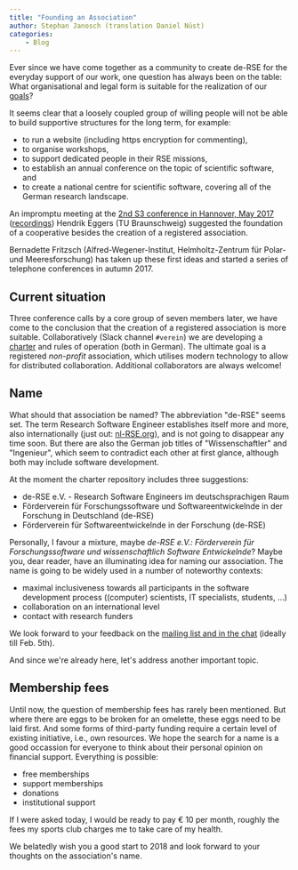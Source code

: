 ```yaml
---
title: "Founding an Association"
author: Stephan Janosch (translation Daniel Nüst)
categories: 
    - Blog
---
```


Ever since we have come together as a community to create de-RSE for the everyday support of our work, one question has always been on the table:
What organisational and legal form is suitable for the realization of our [goals](https://www.de-rse.org/en/aims.html)?

It seems clear that a loosely coupled group of willing people will not be able to build supportive structures for the long term, for example:

* to run a website (including https encryption for commenting),
* to organise workshops,
* to support dedicated people in their RSE missions,
* to establish an annual conference on the topic of scientific software, and
* to create a national centre for scientific software, covering all of the German research landscape.

An impromptu meeting at the [2nd S3 conference in Hannover, May 2017](https://events.tib.eu/nontextualinformation2017/) ([recordings](https://av.tib.eu/series/310/2nd+conference+on+non+textual+information+software+and+services+for+science+s3+may+10+11+2017+in+hannover)) Hendrik Eggers (TU Braunschweig) suggested the foundation of a cooperative besides the creation of a registered association.

Bernadette Fritzsch (Alfred-Wegener-Institut, Helmholtz-Zentrum für Polar- und Meeresforschung) has taken up these first ideas and started a series of telephone conferences in autumn 2017.

## Current situation

Three conference calls by a core group of seven members later, we have come to 
the conclusion that the creation of a registered association is more suitable.
Collaboratively (Slack channel `#verein`) we are developing a [charter](https://github.com/DE-RSE/satzung) and rules of operation (both in German).
The ultimate goal is a registered *non-profit* association, which utilises modern technology 
to allow for distributed collaboration.
Additional collaborators are always welcome!

## Name

What should that association be named?
The abbreviation "de-RSE" seems set.
The term Research Software Engineer establishes itself more and more, also internationally (just out: [nl-RSE.org](http://nl-rse.org)), and is not going to disappear any time soon.
But there are also the German job titles of "Wissenschaftler" and "Ingenieur", 
which seem to contradict each other at first glance, although both may include software development.

At the moment the charter repository includes three suggestions:

* de-RSE e.V. - Research Software Engineers im deutschsprachigen Raum
* Förderverein für Forschungssoftware und Softwareentwickelnde in der Forschung in Deutschland (de-RSE)
* Förderverein für Softwareentwickelnde in der Forschung (de-RSE)

Personally, I favour a mixture, maybe _de-RSE e.V.: Förderverein für Forschungssoftware und wissenschaftlich Software Entwickelnde_?
Maybe you, dear reader, have an illuminating idea for naming our association.
The name is going to be widely used in a number of noteworthy contexts:

* maximal inclusiveness towards all participants in the software development process ((computer) scientists, IT specialists, students, ...)
* collaboration on an international level
* contact with research funders

We look forward to your feedback on the [mailing list and in the chat](https://www.de-rse.org/en/join.html) (ideally till Feb. 5th).

And since we're already here, let's address another important topic.

## Membership fees

Until now, the question of membership fees has rarely been mentioned.
But where there are eggs to be broken for an omelette, these eggs need to be laid first.
And some forms of third-party funding require a certain level of existing initiative,
i.e., own resources.
We hope the search for a name is a good occassion for everyone to think about 
their personal opinion on financial support.
Everything is possible:

* free memberships
* support memberships
* donations
* institutional support

If I were asked today, I would be ready to pay € 10 per month, roughly the fees my sports club charges me to take care of my health.

We belatedly wish you a good start to 2018 and look forward to your thoughts on the association's name.

